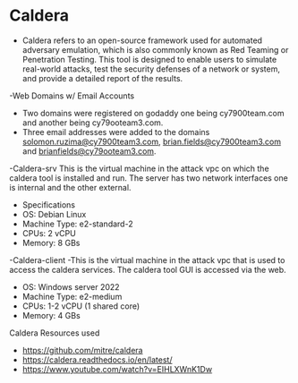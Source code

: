 # Caldera 
  - Caldera refers to an open-source framework used for automated adversary emulation, which is also commonly known as Red Teaming or Penetration Testing. This tool is designed to enable users to simulate real-world attacks, test the security defenses of a network or system, and provide a detailed report of the results.

-Web Domains w/ Email Accounts
  - Two domains were registered on godaddy one being cy7900team.com and another being cy79ooteam3.com.
  - Three email addresses were added to the domains solomon.ruzima@cy7900team3.com, brian.fields@cy7900team3.com and brianfields@cy79ooteam3.com.
  
  
  -Caldera-srv 
    This is the virtual machine in the attack vpc on which the caldera tool is installed and run. The server has two network interfaces one is internal and the other external.
   * Specifications
   * OS: Debian Linux
   * Machine Type: e2-standard-2
   * CPUs: 2 vCPU
   * Memory: 8 GBs
    
 -Caldera-client
 -This is the virtual machine in the attack vpc that is used to access the caldera services. The caldera tool GUI is accessed via the web.
  * OS: Windows server 2022
  * Machine Type: e2-medium
  * CPUs: 1-2 vCPU (1 shared core)
  * Memory: 4 GBs
  
Caldera Resources used
* https://github.com/mitre/caldera
* https://caldera.readthedocs.io/en/latest/
* https://www.youtube.com/watch?v=EIHLXWnK1Dw


